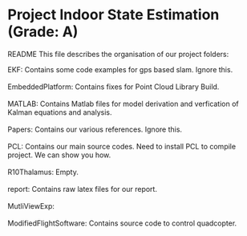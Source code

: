 <h1>Project Indoor State Estimation (Grade: A)</h1>
README
This file describes the organisation of our project folders:

EKF: 				Contains some code examples for gps based slam. Ignore this. <br><br>
EmbeddedPlatform: 	Contains fixes for Point Cloud Library Build. <br><br>
MATLAB:				Contains Matlab files for model derivation and verfication of Kalman equations and analysis.<br><br>
Papers: 			Contains our various references. Ignore this.<br><br>
PCL:				Contains our main source codes. Need to install PCL to compile project. We can show you how.<br><br>
R10Thalamus:		Empty.<br><br>
report:				Contains raw latex files for our report.<br><br>
MutliViewExp:		<br><br>
ModifiedFlightSoftware: Contains source code to control quadcopter. <br><br>
